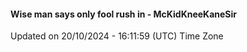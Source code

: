 #### Wise man says only fool rush in - McKidKneeKaneSir
Updated on 20/10/2024 - 16:11:59 (UTC) Time Zone
